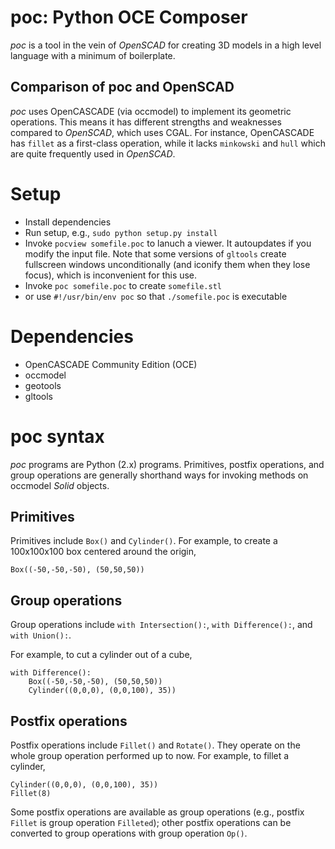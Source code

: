 # poc: Python OCE Composer

*poc* is a tool in the vein of *OpenSCAD* for creating 3D models in a high
level language with a minimum of boilerplate.

## Comparison of poc and OpenSCAD

*poc* uses OpenCASCADE (via occmodel) to implement its geometric operations.
This means it has different strengths and weaknesses compared to *OpenSCAD*,
which uses CGAL.  For instance, OpenCASCADE has `fillet` as a first-class
operation, while it lacks `minkowski` and `hull` which are quite frequently
used in *OpenSCAD*.

# Setup
* Install dependencies
* Run setup, e.g., `sudo python setup.py install`
* Invoke `pocview somefile.poc` to lanuch a viewer.  It autoupdates if you modify the input file.  Note that some versions of `gltools` create fullscreen windows unconditionally (and iconify them when they lose focus), which is inconvenient for this use.
* Invoke `poc somefile.poc` to create `somefile.stl`
* or use `#!/usr/bin/env poc` so that `./somefile.poc` is executable

# Dependencies

* OpenCASCADE Community Edition (OCE)
* occmodel
* geotools
* gltools
# poc syntax

*poc* programs are Python (2.x) programs.  Primitives, postfix operations,
and group operations are generally shorthand ways for invoking methods on
occmodel *Solid* objects.

## Primitives

Primitives include `Box()` and `Cylinder()`.  For example, to create a
100x100x100 box centered around the origin,

~~~~
Box((-50,-50,-50), (50,50,50))
~~~~

## Group operations

Group operations include `with Intersection():`, `with Difference():`,
and `with Union():`.

For example, to cut a cylinder out of a cube,

~~~~
with Difference():
    Box((-50,-50,-50), (50,50,50))
    Cylinder((0,0,0), (0,0,100), 35))
~~~~

## Postfix operations

Postfix operations include `Fillet()` and `Rotate()`.  They operate on
the whole group operation performed up to now.  For example, to fillet a
cylinder,

~~~~
Cylinder((0,0,0), (0,0,100), 35))
Fillet(8)
~~~~

Some postfix operations are available as group operations (e.g.,
postfix `Fillet` is group operation `Filleted`); other postfix
operations can be converted to group operations with group operation
`Op()`.
